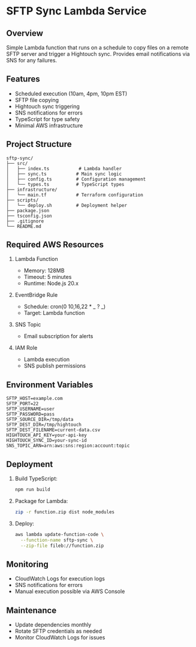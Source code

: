 # SFTP Sync Lambda Service

## Overview

Simple Lambda function that runs on a schedule to copy files on a remote SFTP server and trigger a Hightouch sync. Provides email notifications via SNS for any failures.

## Features

- Scheduled execution (10am, 4pm, 10pm EST)
- SFTP file copying
- Hightouch sync triggering
- SNS notifications for errors
- TypeScript for type safety
- Minimal AWS infrastructure

## Project Structure

```
sftp-sync/
├── src/
│   ├── index.ts           # Lambda handler
│   ├── sync.ts           # Main sync logic
│   ├── config.ts         # Configuration management
│   └── types.ts          # TypeScript types
├── infrastructure/
│   └── main.tf           # Terraform configuration
├── scripts/
│   └── deploy.sh         # Deployment helper
├── package.json
├── tsconfig.json
├── .gitignore
└── README.md
```

## Required AWS Resources

1. Lambda Function

   - Memory: 128MB
   - Timeout: 5 minutes
   - Runtime: Node.js 20.x

2. EventBridge Rule

   - Schedule: cron(0 10,16,22 \* _ ? _)
   - Target: Lambda function

3. SNS Topic

   - Email subscription for alerts

4. IAM Role
   - Lambda execution
   - SNS publish permissions

## Environment Variables

```env
SFTP_HOST=example.com
SFTP_PORT=22
SFTP_USERNAME=user
SFTP_PASSWORD=pass
SFTP_SOURCE_DIR=/tmp/data
SFTP_DEST_DIR=/tmp/hightouch
SFTP_DEST_FILENAME=current-data.csv
HIGHTOUCH_API_KEY=your-api-key
HIGHTOUCH_SYNC_ID=your-sync-id
SNS_TOPIC_ARN=arn:aws:sns:region:account:topic
```

## Deployment

1. Build TypeScript:

   ```bash
   npm run build
   ```

2. Package for Lambda:

   ```bash
   zip -r function.zip dist node_modules
   ```

3. Deploy:
   ```bash
   aws lambda update-function-code \
     --function-name sftp-sync \
     --zip-file fileb://function.zip
   ```

## Monitoring

- CloudWatch Logs for execution logs
- SNS notifications for errors
- Manual execution possible via AWS Console

## Maintenance

- Update dependencies monthly
- Rotate SFTP credentials as needed
- Monitor CloudWatch Logs for issues
